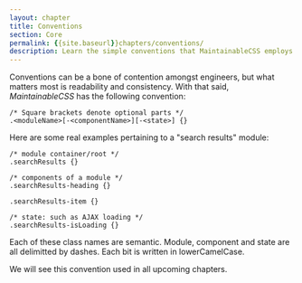 ```yaml
---
layout: chapter
title: Conventions
section: Core
permalink: {{site.baseurl}}chapters/conventions/
description: Learn the simple conventions that MaintainableCSS employs to write modules, components and state.
---
```


Conventions can be a bone of contention amongst engineers, but what matters most is readability and consistency. With that said, *MaintainableCSS* has the following convention:

	/* Square brackets denote optional parts */
	.<moduleName>[-<componentName>][-<state>] {}

Here are some real examples pertaining to a "search results" module:

	/* module container/root */
	.searchResults {}

	/* components of a module */
	.searchResults-heading {}

	.searchResults-item {}

	/* state: such as AJAX loading */
	.searchResults-isLoading {}

Each of these class names are semantic. Module, component and state are all delimitted by dashes. Each bit is written in lowerCamelCase.

We will see this convention used in all upcoming chapters.